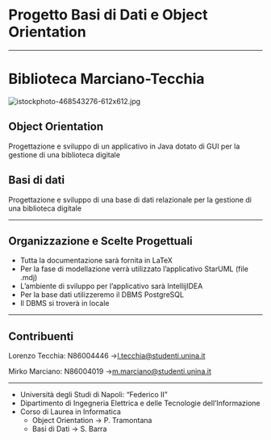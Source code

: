 # Progetto Basi di Dati e Object Orientation

---

# Biblioteca Marciano-Tecchia

![istockphoto-468543276-612x612.jpg](Progetto%20Basi%20di%20Dati%20e%20Object%20Orientation%20b5e432d43f174be8b74453267ad6d785/istockphoto-468543276-612x612.jpg)

## Object Orientation

Progettazione e sviluppo di un applicativo in Java dotato di GUI per la gestione di una biblioteca digitale

## Basi di dati

Progettazione e sviluppo di una base di dati relazionale per la gestione di una biblioteca digitale

---

## Organizzazione e Scelte Progettuali

- Tutta la documentazione sarà fornita in LaTeX
- Per la fase di modellazione verrà utilizzato l’applicativo StarUML (file .mdj)
- L’ambiente di sviluppo per l’applicativo sarà IntellijIDEA
- Per la base dati utilizzeremo il DBMS PostgreSQL
- Il DBMS si troverà in locale

---

## Contribuenti

Lorenzo Tecchia: N86004446 →l.tecchia@studenti.unina.it

Mirko Marciano: N86004019 →m.marciano@studenti.unina.it

---

- Università degli Studi di Napoli: “Federico II”
- Dipartimento di Ingegneria Elettrica e delle Tecnologie dell’Informazione
- Corso di Laurea in Informatica
    - Object Orientation → P. Tramontana
    - Basi di Dati → S. Barra